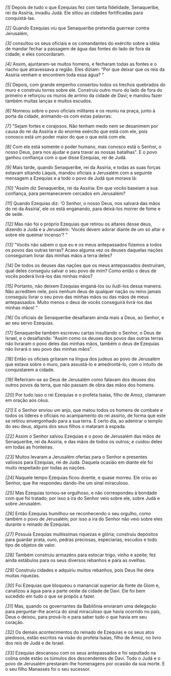 *[1]* Depois de tudo o que Ezequias fez com tanta fidelidade, Senaqueribe, rei da Assíria, invadiu Judá. Ele sitiou as cidades fortificadas para conquistá-las.

*[2]* Quando Ezequias viu que Senaqueribe pretendia guerrear contra Jerusalém,

*[3]* consultou os seus oficiais e os comandantes do exército sobre a idéia de mandar fechar a passagem de água das fontes do lado de fora da cidade; e eles concordaram.

*[4]* Assim, ajuntaram-se muitos homens, e fecharam todas as fontes e o riacho que atravessava a região. Eles diziam: "Por que deixar que os reis da Assíria venham e encontrem toda essa água? "

*[5]* Depois, com grande empenho consertou todos os trechos quebrados do muro e construiu torres sobre ele. Construiu outro muro do lado de fora do primeiro e reforçou os muros de arrimo da cidade de Davi; e mandou fazer também muitas lanças e muitos escudos.

*[6]* Nomeou sobre o povo oficiais militares e os reuniu na praça, junto à porta da cidade, animando-os com estas palavras:

*[7]* "Sejam fortes e corajosos. Não tenham medo nem se desanimem por causa do rei da Assíria e do enorme exército que está com ele, pois conosco está um poder maior do que o que está com ele.

*[8]* Com ele está somente o poder humano, mas conosco está o Senhor, o nosso Deus, para nos ajudar e para travar as nossas batalhas". E o povo ganhou confiança com o que disse Ezequias, rei de Judá.

*[9]* Mais tarde, quando Senaqueribe, rei da Assíria, e todas as suas forças estavam sitiando Láquis, mandou oficiais a Jerusalém com a seguinte mensagem a Ezequias e a todo o povo de Judá que morava lá:

*[10]* "Assim diz Senaqueribe, rei da Assíria: Em que vocês baseiam a sua confiança, para permanecerem cercados em Jerusalém?

*[11]* Quando Ezequias diz: ‘O Senhor, o nosso Deus, nos salvará das mãos do rei da Assíria’, ele os está enganando, para deixá-los morrer de fome e de sede.

*[12]* Mas não foi o próprio Ezequias que retirou os altares desse deus, dizendo a Judá e a Jerusalém: ‘Vocês devem adorar diante de um só altar e sobre ele queimar incenso’? "

*[13]* "Vocês não sabem o que eu e os meus antepassados fizemos a todos os povos das outras terras? Acaso alguma vez os deuses daquelas nações conseguiram livrar das minhas mãos a terra deles?

*[14]* De todos os deuses das nações que os meus antepassados destruíram, qual deles conseguiu salvar o seu povo de mim? Como então o deus de vocês poderá livrá-los das minhas mãos?

*[15]* Portanto, não deixem Ezequias enganá-los ou iludi-los dessa maneira. Não acreditem nele, pois nenhum deus de qualquer nação ou reino jamais conseguiu livrar o seu povo das minhas mãos ou das mãos de meus antepassados. Muito menos o deus de vocês conseguirá livrá-los das minhas mãos! "

*[16]* Os oficiais de Senaqueribe desafiaram ainda mais a Deus, ao Senhor, e ao seu servo Ezequias.

*[17]* Senaqueribe também escreveu cartas insultando o Senhor, o Deus de Israel, e o desafiando: "Assim como os deuses dos povos das outras terras não livraram o povo deles das minhas mãos, também o deus de Ezequias não livrará o seu povo das minhas mãos".

*[18]* Então os oficiais gritaram na língua dos judeus ao povo de Jerusalém que estava sobre o muro, para assustá-lo e amedrontá-lo, com o intuito de conquistarem a cidade.

*[19]* Referiram-se ao Deus de Jerusalém como falavam dos deuses dos outros povos da terra, que não passam de obra das mãos dos homens.

*[20]* Por tudo isso o rei Ezequias e o profeta Isaías, filho de Amoz, clamaram em oração aos céus.

*[21]* E o Senhor enviou um anjo, que matou todos os homens de combate e todos os líderes e oficiais no acampamento do rei assírio, de forma que este se retirou envergonhado para a sua terra. E certo dia, ao adentrar o templo do seu deus, alguns dos seus filhos o mataram à espada.

*[22]* Assim o Senhor salvou Ezequias e o povo de Jerusalém das mãos de Senaqueribe, rei da Assíria, e das mãos de todos os outros; e cuidou deles em todas as fronteiras.

*[23]* Muitos levaram a Jerusalém ofertas para o Senhor e presentes valiosos para Ezequias, rei de Judá. Daquela ocasião em diante ele foi muito respeitado por todas as nações.

*[24]* Naquele tempo Ezequias ficou doente, e quase morreu. Ele orou ao Senhor, que lhe respondeu dando-lhe um sinal miraculoso.

*[25]* Mas Ezequias tornou-se orgulhoso, e não correspondeu à bondade com que foi tratado; por isso a ira do Senhor veio sobre ele, sobre Judá e sobre Jerusalém.

*[26]* Então Ezequias humilhou-se reconhecendo o seu orgulho, como também o povo de Jerusalém; por isso a ira do Senhor não veio sobre eles durante o reinado de Ezequias.

*[27]* Possuía Ezequias muitíssimas riquezas e glória; construiu depósitos para guardar prata, ouro, pedras preciosas, especiarias, escudos e todo tipo de objetos de valor.

*[28]* Também construiu armazéns para estocar trigo, vinho e azeite; fez ainda estábulos para os seus diversos rebanhos e para as ovelhas.

*[29]* Construiu cidades e adquiriu muitos rebanhos, pois Deus lhe dera muitas riquezas.

*[30]* Foi Ezequias que bloqueou o manancial superior da fonte de Giom e, canalizou a água para a parte oeste da cidade de Davi. Ele foi bem sucedido em tudo o que se propôs a fazer.

*[31]* Mas, quando os governantes da Babilônia enviaram uma delegação para perguntar-lhe acerca do sinal miraculoso que havia ocorrido no país, Deus o deixou, para prová-lo e para saber tudo o que havia em seu coração.

*[32]* Os demais acontecimentos do reinado de Ezequias e os seus atos piedosos, estão escritos na visão do profeta Isaías, filho de Amoz, no livro dos reis de Judá e de Israel.

*[33]* Ezequias descansou com os seus antepassados e foi sepultado na colina onde estão os túmulos dos descendentes de Davi. Todo o Judá e o povo de Jerusalém prestaram-lhe homenagens por ocasião da sua morte. E o seu filho Manassés foi o seu sucessor.

